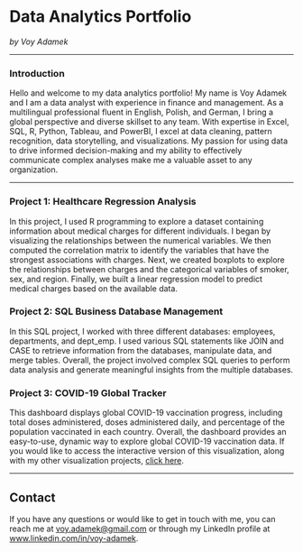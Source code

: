 # **Data Analytics Portfolio**
*by Voy Adamek*

***
### Introduction

Hello and welcome to my data analytics portfolio! 
My name is Voy Adamek and I am a data analyst with experience in finance and management. As a multilingual professional fluent in English, Polish, and German, I bring a global perspective and diverse skillset to any team. With expertise in Excel, SQL, R, Python, Tableau, and PowerBI, I excel at data cleaning, pattern recognition, data storytelling, and visualizations. My passion for using data to drive informed decision-making and my ability to effectively communicate complex analyses make me a valuable asset to any organization.

***

### Project 1: Healthcare Regression Analysis
In this project, I used R programming to explore a dataset containing information about medical charges for different individuals. I began by visualizing the relationships between the numerical variables. We then computed the correlation matrix to identify the variables that have the strongest associations with charges. Next, we created boxplots to explore the relationships between charges and the categorical variables of smoker, sex, and region. Finally, we built a linear regression model to predict medical charges based on the available data. 



### Project 2: SQL Business Database Management
In this SQL project, I worked with three different databases: employees, departments, and dept_emp. I used various SQL statements like JOIN and CASE to retrieve information from the databases, manipulate data, and merge tables. Overall, the project involved complex SQL queries to perform data analysis and generate meaningful insights from the multiple databases.


### Project 3: COVID-19 Global Tracker
This dashboard displays global COVID-19 vaccination progress, including total doses administered, doses administered daily, and percentage of the population vaccinated in each country. Overall, the dashboard provides an easy-to-use, dynamic way to explore global COVID-19 vaccination data. If you would like to access the interactive version of this visualization, along with my other visualization projects, <a href="https://public.tableau.com/app/profile/voy.adamek">click here</a>. 

***
## **Contact**
If you have any questions or would like to get in touch with me, you can reach me at voy.adamek@gmail.com or through my LinkedIn profile at www.linkedin.com/in/voy-adamek.
